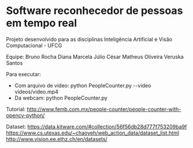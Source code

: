 # Software reconhecedor de pessoas em tempo real

Projeto desenvolvido para as disciplinas Inteligência Artificial e Visão Computacional - UFCG

Equipe: Bruno Rocha
Diana Marcela
Júlio César
Matheus Oliveira
Veruska Santos

Para executar: 
- Com arquivo de vídeo: python PeopleCounter.py --video videos/video.mp4
- Da webcam: python PeopleCounter.py


Tutorial: http://www.femb.com.mx/people-counter/people-counter-with-opencv-python/


Dataset: 
https://data.kitware.com/#collection/56f56db28d777f753209ba9f
https://www.cs.utexas.edu/~chaoyeh/web_action_data/dataset_list.html
http://www.vision.ee.ethz.ch/en/datasets/
